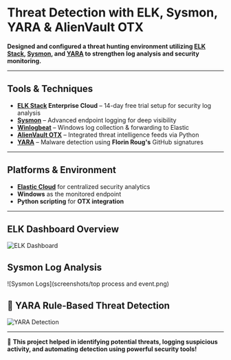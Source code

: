 # Threat Detection with ELK, Sysmon, YARA & AlienVault OTX  

 **Designed and configured a threat hunting environment utilizing [ELK Stack](https://www.elastic.co/what-is/elk-stack), [Sysmon](https://docs.microsoft.com/en-us/sysinternals/downloads/sysmon), and [YARA](https://virustotal.github.io/yara/) to strengthen log analysis and security monitoring.**  

---

## Tools & Techniques  
- **[ELK Stack](https://www.elastic.co/what-is/elk-stack) Enterprise Cloud** – 14-day free trial setup for security log analysis  
- **[Sysmon](https://docs.microsoft.com/en-us/sysinternals/downloads/sysmon)** – Advanced endpoint logging for deep visibility  
- **[Winlogbeat](https://www.elastic.co/beats/winlogbeat)** – Windows log collection & forwarding to Elastic  
- **[AlienVault OTX](https://otx.alienvault.com/)** – Integrated threat intelligence feeds via Python  
- **[YARA](https://virustotal.github.io/yara/)** – Malware detection using **Florin Roug's** GitHub signatures  

---

## Platforms & Environment  
- **[Elastic Cloud](https://cloud.elastic.co/)** for centralized security analytics  
- **Windows** as the monitored endpoint  
- **Python scripting** for **OTX integration**  

---

## ELK Dashboard Overview  
![ELK Dashboard](screenshots/sysmon_dashboard.png)  

##  Sysmon Log Analysis  
![Sysmon Logs](screenshots/top process and event.png)


## 🦠 YARA Rule-Based Threat Detection  
![YARA Detection](screenshots/yara_detection.png)  

---

🚀 **This project helped in identifying potential threats, logging suspicious activity, and automating detection using powerful security tools!**  
